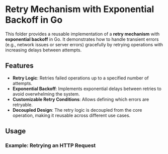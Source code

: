 # Retry Mechanism with Exponential Backoff in Go

This folder provides a reusable implementation of a **retry mechanism** with **exponential backoff** in Go. It demonstrates how to handle transient errors (e.g., network issues or server errors) gracefully by retrying operations with increasing delays between attempts.

## Features

- **Retry Logic**: Retries failed operations up to a specified number of attempts.
- **Exponential Backoff**: Implements exponential delays between retries to avoid overwhelming the system.
- **Customizable Retry Conditions**: Allows defining which errors are retryable.
- **Decoupled Design**: The retry logic is decoupled from the core operation, making it reusable across different use cases.

## Usage

### Example: Retrying an HTTP Request